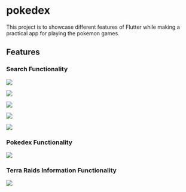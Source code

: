 
# pokedex

This project is to showcase different features of Flutter while making a practical app for playing the pokemon games.

## Features

### Search Functionality

![](assets/images/search5.png)

![](assets/images/search.png)

![](assets/images/search2.png)

![](assets/images/search3.png)

![](assets/images/search4.png)


### Pokedex Functionality

![](assets/images/pokedex.png)


### Terra Raids Information Functionality

![](assets/images/terra-raids-page.png)